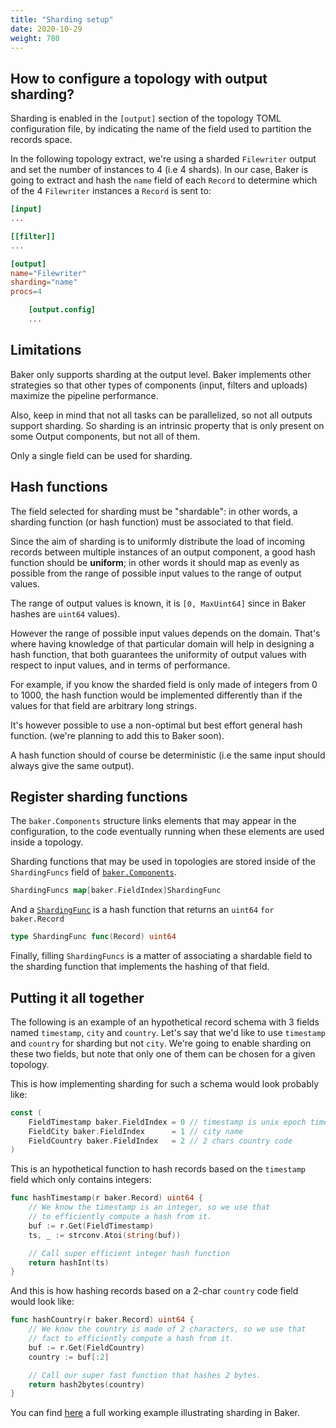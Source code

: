 ```yaml
---
title: "Sharding setup"
date: 2020-10-29
weight: 780
---
```


## How to configure a topology with output sharding?

Sharding is enabled in the `[output]` section of the topology TOML 
configuration file, by indicating the name of the field used to partition
the records space.

In the following topology extract, we're using a sharded `Filewriter` output
and set the number of instances to 4 (i.e 4 shards). In our case, Baker is 
going to extract and hash the `name` field of each `Record` to determine which
of the 4 `Filewriter` instances a `Record` is sent to: 

```toml
[input]
...

[[filter]]
...

[output]
name="Filewriter"
sharding="name"
procs=4

    [output.config]
    ...
```

## Limitations

Baker only supports sharding at the output level. Baker implements other 
strategies so that other types of components (input, filters and uploads) 
maximize the pipeline performance.

Also, keep in mind that not all tasks can be parallelized, so not all outputs
support sharding. So sharding is an intrinsic property that is only present on
some Output components, but not all of them.

Only a single field can be used for sharding.

## Hash functions

The field selected for sharding must be "shardable": in other words, a sharding function (or
hash function) must be associated to that field.

Since the aim of sharding is to uniformly distribute the load of incoming 
records between multiple instances of an output component, a good hash function
should be **uniform**; in other words it should map as evenly as possible from 
the range of possible input values to the range of output values.

The range of output values is known, it is  `[0, MaxUint64]` since in Baker 
hashes are `uint64` values).

However the range of possible input values depends on the domain. That's where
having knowledge of that particular domain will help in designing a hash 
function, that both guarantees the uniformity of output values with respect to 
input values, and in terms of performance.

For example, if you know the sharded field is only made of integers from 0 to 
1000, the hash function would be implemented differently than if the values for that 
field are arbitrary long strings.

It's however possible to use a non-optimal but best effort general hash function.
(we're planning to add this to Baker soon).

A hash function should of course be deterministic (i.e the same input should 
always give the same output).

## Register sharding functions

The `baker.Components` structure links elements that may appear in the 
configuration, to the code eventually running when these elements are used
inside a topology.

Sharding functions that may be used in topologies are stored inside of 
the `ShardingFuncs` field of [`baker.Components`](https://pkg.go.dev/github.com/AdRoll/baker#Components).

```go
ShardingFuncs map[baker.FieldIndex]ShardingFunc
```

And a [`ShardingFunc`](https://pkg.go.dev/github.com/AdRoll/baker#ShardingFunc)
is a hash function that returns an `uint64` `for baker.Record`

```go
type ShardingFunc func(Record) uint64
```

Finally, filling `ShardingFuncs` is a matter of associating a shardable field to
the sharding function that implements the hashing of that field.


## Putting it all together

The following is an example of an hypothetical record schema with 3 fields 
named `timestamp`, `city` and `country`. Let's say that we'd like to use 
`timestamp` and `country` for sharding but not `city`. We're going to enable
sharding on these two fields, but note that only one of them can be chosen
for a given topology.

This is how implementing sharding for such a schema would look probably like:

```go
const (
    FieldTimestamp baker.FieldIndex = 0 // timestamp is unix epoch timestamp
    FieldCity baker.FieldIndex      = 1 // city name
    FieldCountry baker.FieldIndex   = 2 // 2 chars country code
)
```

This is an hypothetical function to hash records based on the `timestamp` field
which only contains integers:

```go
func hashTimestamp(r baker.Record) uint64 {
    // We know the timestamp is an integer, so we use that 
    // to efficiently compute a hash from it.
    buf := r.Get(FieldTimestamp)
    ts, _ := strconv.Atoi(string(buf))

    // Call super efficient integer hash function
    return hashInt(ts)
}
```

And this is how hashing records based on a 2-char `country` code field would 
look like:

```go
func hashCountry(r baker.Record) uint64 {
    // We know the country is made of 2 characters, so we use that 
    // fact to efficiently compute a hash from it.
    buf := r.Get(FieldCountry)
    country := buf[:2]

    // Call our super fast function that hashes 2 bytes.
    return hash2bytes(country)
}
```

You can find [here](https://github.com/AdRoll/baker/tree/main/examples/sharding)
a full working example illustrating sharding in Baker.
